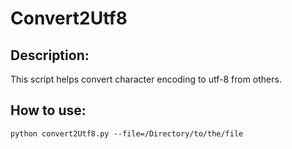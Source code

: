 # Convert2Utf8

## Description:

This script helps convert character encoding to utf-8 from others.

## How to use:


```
python convert2Utf8.py --file=/Directory/to/the/file
```
